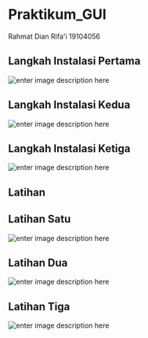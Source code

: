 # Praktikum_GUI

Rahmat Dian Rifa'i
19104056

## Langkah Instalasi Pertama

![enter image description here](https://i.ibb.co/MPRp8Tz/1.png)

## Langkah Instalasi Kedua

![enter image description here](https://i.ibb.co/QH10kq5/2.png)

## Langkah Instalasi Ketiga

![enter image description here](https://i.ibb.co/4m0jHNb/3.png)

## Latihan

## Latihan Satu

![enter image description here](https://i.ibb.co/2P1kfyp/Whats-App-Image-2021-04-14-at-21-14-27.jpg)

## Latihan Dua

![enter image description here](https://i.ibb.co/8rP9x8v/5.png)

## Latihan Tiga 

![enter image description here](https://i.ibb.co/jZTxSs9/7.png)

